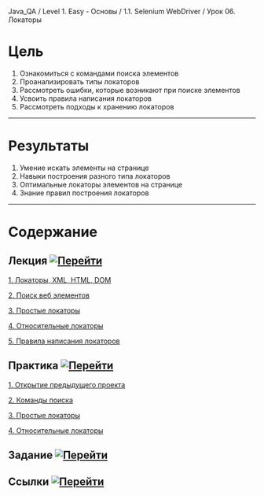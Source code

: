 Java_QA / Level 1. Easy - Основы / 1.1. Selenium WebDriver / Урок 06. Локаторы

# Цель

1. Ознакомиться с командами поиска элементов
2. Проанализировать типы локаторов
3. Рассмотреть ошибки, которые возникают при поиске элементов
4. Усвоить правила написания локаторов
5. Рассмотреть подходы к хранению локаторов

***

# Результаты

1. Умение искать элементы на странице
2. Навыки построения разного типа локаторов 
3. Оптимальные локаторы элементов на странице
4. Знание правил построения локаторов

***

# Содержание

## Лекция [![Перейти](https://img.shields.io/badge/-%D0%9F%D0%B5%D1%80%D0%B5%D0%B9%D1%82%D0%B8-blue)](1.%20Лекция.md)

[1. Локаторы, XML, HTML, DOM](1.%20Лекция.md#1-Локаторы,-XML,-HTML,-DOM)

[2. Поиск веб элементов](1.%20Лекция.md#2-Поиск-веб-элементов)

[3. Простые локаторы](1.%20Лекция.md#3-Простые-локаторы)

[4. Относительные локаторы](1.%20Лекция.md#4-Относительные-локаторы)

[5. Правила написания локаторов](1.%20Лекция.md#5-Правила-написания-локаторов)

## Практика [![Перейти](https://img.shields.io/badge/-%D0%9F%D0%B5%D1%80%D0%B5%D0%B9%D1%82%D0%B8-blue)](2.%20Практика.md)

[1. Открытие предыдущего проекта](2.%20Практика.md#1-Открытие-предыдущего-проекта)

[2. Команды поиска](2.%20Практика.md#2-Команды-поиска)

[3. Простые локаторы](2.%20Практика.md#3-Простые-локаторы)

[4. Относительные локаторы](2.%20Практика.md#4-Относительные-локаторы)

## Задание [![Перейти](https://img.shields.io/badge/-%D0%9F%D0%B5%D1%80%D0%B5%D0%B9%D1%82%D0%B8-blue)](3.%20Задание.md)

## Ссылки [![Перейти](https://img.shields.io/badge/-%D0%9F%D0%B5%D1%80%D0%B5%D0%B9%D1%82%D0%B8-blue)](4.%20Ссылки.md)
